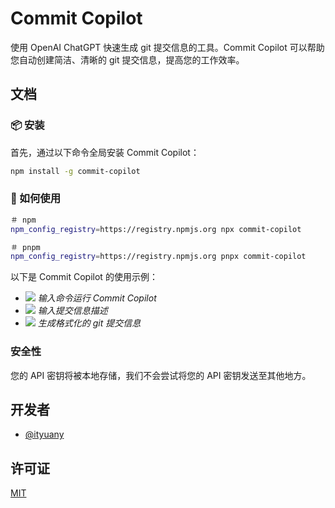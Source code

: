 # Commit Copilot

使用 OpenAI ChatGPT 快速生成 git 提交信息的工具。Commit Copilot 可以帮助您自动创建简洁、清晰的 git 提交信息，提高您的工作效率。

## 文档

### 📦 安装

首先，通过以下命令全局安装 Commit Copilot：

```sh
npm install -g commit-copilot
```

### 🤔 如何使用

```sh
＃ npm
npm_config_registry=https://registry.npmjs.org npx commit-copilot

＃ pnpm
npm_config_registry=https://registry.npmjs.org pnpx commit-copilot
```

以下是 Commit Copilot 的使用示例：

- ![](https://ityuany-assets.oss-cn-hangzhou.aliyuncs.com/uPic/uy6p0I.png) _输入命令运行 Commit Copilot_
- ![](https://ityuany-assets.oss-cn-hangzhou.aliyuncs.com/uPic/FYvUKy.png) _输入提交信息描述_
- ![](https://ityuany-assets.oss-cn-hangzhou.aliyuncs.com/uPic/guMtsT.png) _生成格式化的 git 提交信息_

### 安全性

您的 API 密钥将被本地存储，我们不会尝试将您的 API 密钥发送至其他地方。

## 开发者

- [@ityuany](https://github.com/ityuany)

## 许可证

[MIT](https://choosealicense.com/licenses/mit/)
